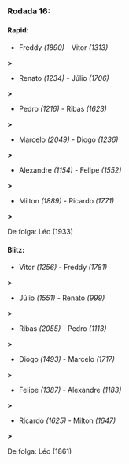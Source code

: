 ### Rodada 16:

#### Rapid:

* Freddy *(1890)*     -     Vitor *(1313)*

 **>** 
* Renato *(1234)*     -     Júlio *(1706)*

 **>** 
* Pedro *(1216)*     -     Ribas *(1623)*

 **>** 
* Marcelo *(2049)*     -     Diogo *(1236)*

 **>** 
* Alexandre *(1154)*     -     Felipe *(1552)*

 **>** 
* Milton *(1889)*     -     Ricardo *(1771)*

 **>** 

De folga: Léo (1933)

#### Blitz:

* Vitor *(1256)*     -     Freddy *(1781)*

 **>** 
* Júlio *(1551)*     -     Renato *(999)*

 **>** 
* Ribas *(2055)*     -     Pedro *(1113)*

 **>** 
* Diogo *(1493)*     -     Marcelo *(1717)*

 **>** 
* Felipe *(1387)*     -     Alexandre *(1183)*

 **>** 
* Ricardo *(1625)*     -     Milton *(1647)*

 **>** 

De folga: Léo (1861)

